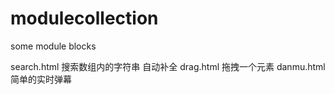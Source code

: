 # modulecollection
some module blocks

search.html 搜索数组内的字符串 自动补全
drag.html 拖拽一个元素
danmu.html 简单的实时弹幕
